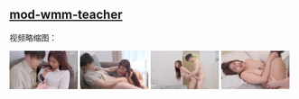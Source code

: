 ## [mod-wmm-teacher](https://cdn.jsdelivr.net/gh/ghcdn/mod-wmm-teacher/res/index.m3u8)

<p>视频略缩图：</p>
<div id="thumb-pic">
    <img src="./img/thumb01.jpg" width=24%> <img src="./img/thumb02.jpg" width=24%> <img src="./img/thumb03.jpg" width=24%> <img src="./img/thumb04.jpg" width=24%>
</div>
